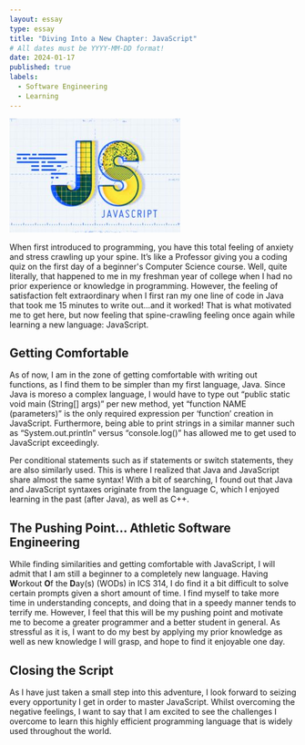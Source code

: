 ```yaml
---
layout: essay
type: essay
title: "Diving Into a New Chapter: JavaScript"
# All dates must be YYYY-MM-DD format!
date: 2024-01-17
published: true
labels:
  - Software Engineering
  - Learning
---
```


<img width="300px" class="rounded float-start pe-4" src="../img/difficulty/javascripticon.jpg">

When first introduced to programming, you have this total feeling of anxiety and stress crawling up your spine. It’s like a Professor giving you a coding quiz on the first day of a beginner's Computer Science course. Well, quite literally, that happened to me in my freshman year of college when I had no prior experience or knowledge in programming. However, the feeling of satisfaction felt extraordinary when I first ran my one line of code in Java that took me 15 minutes to write out…and it worked! That is what motivated me to get here, but now feeling that spine-crawling feeling once again while learning a new language: JavaScript.

## Getting Comfortable

As of now, I am in the zone of getting comfortable with writing out functions, as I find them to be simpler than my first language, Java. Since Java is moreso a complex language, I would have to type out “public static void main (String[] args)” per new method, yet “function NAME (parameters)” is the only required expression per ‘function’ creation in JavaScript. Furthermore, being able to print strings in a similar manner such as “System.out.println” versus “console.log()” has allowed me to get used to JavaScript exceedingly.

Per conditional statements such as if statements or switch statements, they are also similarly used. This is where I realized that Java and JavaScript share almost the same syntax! With a bit of searching, I found out that Java and JavaScript syntaxes originate from the language C, which I enjoyed learning in the past (after Java), as well as C++.

## The Pushing Point... Athletic Software Engineering

While finding similarities and getting comfortable with JavaScript, I will admit that I am still a beginner to a completely new language. Having **W**orkout **O**f the **D**ay(s) (WODs) in ICS 314, I do find it a bit difficult to solve certain prompts given a short amount of time. I find myself to take more time in understanding concepts, and doing that in a speedy manner tends to terrify me. However, I feel that this will be my pushing point and motivate me to become a greater programmer and a better student in general. As stressful as it is, I want to do my best by applying my prior knowledge as well as new knowledge I will grasp, and hope to find it enjoyable one day.

## Closing the Script

As I have just taken a small step into this adventure, I look forward to seizing every opportunity I get in order to master JavaScript. Whilst overcoming the negative feelings, I want to say that I am excited to see the challenges I overcome to learn this highly efficient programming language that is widely used throughout the world.
